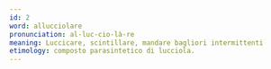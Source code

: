 ```yaml
---
id: 2
word: allucciolare
pronunciation: al-luc-cio-là-re
meaning: Luccicare, scintillare, mandare bagliori intermittenti
etimology: composto parasintetico di lucciola.
---
```

